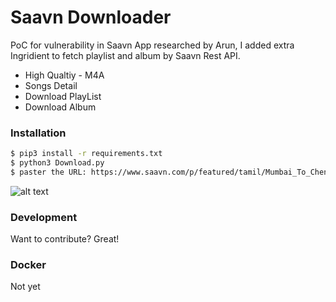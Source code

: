 # Saavn Downloader
PoC for vulnerability in Saavn App researched by Arun, I added extra Ingridient to fetch playlist and album by Saavn Rest API.
  - High Qualtiy - M4A
  - Songs Detail
  - Download PlayList
  - Download Album
 

### Installation
```sh
$ pip3 install -r requirements.txt
$ python3 Download.py
$ paster the URL: https://www.saavn.com/p/featured/tamil/Mumbai_To_Chennai/Goa681asP2g_
```

![alt text](https://github.com/prabaprakash/Saavn-Downloader/raw/master/gallery/process.png)


### Development

Want to contribute? Great!

### Docker
Not yet
